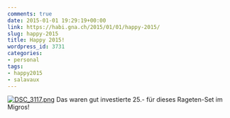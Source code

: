 ```yaml
---
comments: true
date: 2015-01-01 19:29:19+00:00
link: https://habi.gna.ch/2015/01/01/happy-2015/
slug: happy-2015
title: Happy 2015!
wordpress_id: 3731
categories:
- personal
tags:
- happy2015
- salavaux
---
```


[![DSC_3117.png](https://habi.gna.ch/wp-content/uploads/2015/01/DSC_3117-1024x678.png)](https://habi.gna.ch/wp-content/uploads/2015/01/DSC_3117.png)
Das waren gut investierte 25.- für dieses Rageten-Set im Migros!
